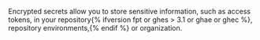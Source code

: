 Encrypted secrets allow you to store sensitive information, such as access tokens, in your repository{% ifversion fpt or ghes > 3.1 or ghae or ghec %}, repository environments,{% endif %} or organization.
